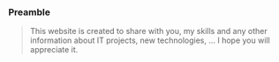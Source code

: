 ### Preamble

> This website is created to share with you, my skills and any other information about IT projects, new technologies, ...
I hope you will appreciate it.
